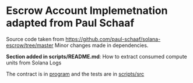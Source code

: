 # Escrow Account Implemetnation adapted from Paul Schaaf

Source code taken from https://github.com/paul-schaaf/solana-escrow/tree/master 
Minor changes made in dependencies.

**Section added in scripts/README.md**: How to extract consumed compute units from Solana Logs



The contract is in [program](program) and the tests are in [scripts/src](scripts/src)
